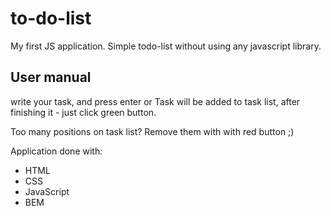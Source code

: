# to-do-list
My first JS application. Simple todo-list without using any javascript library.

## User manual
write your task, and press enter or 
Task will be added to task list, after finishing it - just click green button.

Too many positions on task list?
Remove them with with red button ;)

Application done with:
- HTML
- CSS
- JavaScript
- BEM
